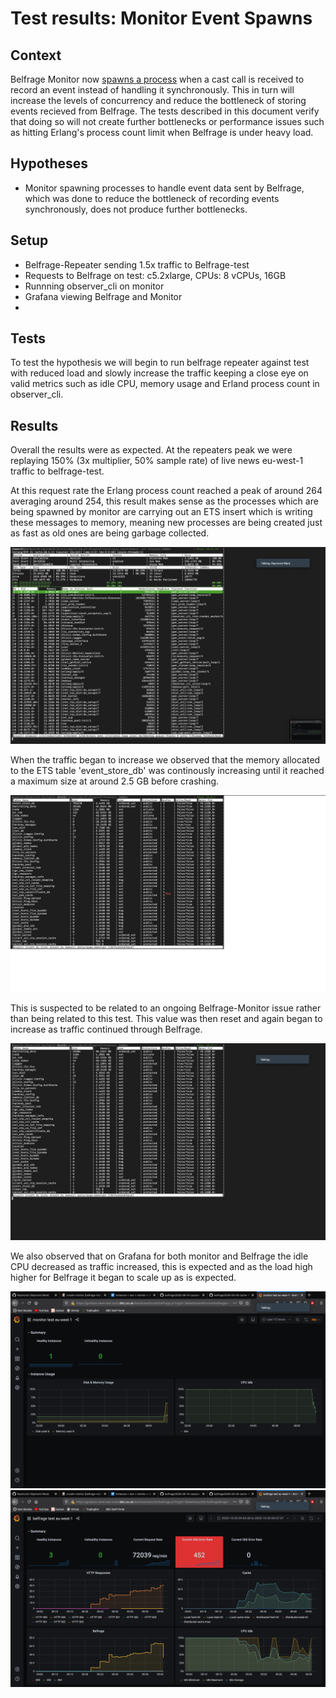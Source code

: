 # Test results: Monitor Event Spawns

## Context
Belfrage Monitor now [spawns a process](https://github.com/bbc/belfrage-monitor/blob/master/lib/message_interface/events.ex#L21-L28) when a cast call is received to record an event instead of handling it synchronously. This in turn will increase the levels of concurrency and reduce the bottleneck of storing events recieved from Belfrage. The tests described in this document verify that doing so will not create further bottlenecks or performance issues such as hitting Erlang's process count limit when Belfrage is under heavy load.


## Hypotheses

- Monitor spawning processes to handle event data sent by Belfrage, which was done to reduce the bottleneck of recording events synchronously, does not produce further bottlenecks.

## Setup

- Belfrage-Repeater sending 1.5x traffic to Belfrage-test
- Requests to Belfrage on test: c5.2xlarge, CPUs: 8 vCPUs, 16GB
- Runnning observer_cli on monitor
- Grafana viewing Belfrage and Monitor
- 

## Tests

To test the hypothesis we will begin to run belfrage repeater against test with reduced load and slowly increase the traffic keeping a close eye on valid metrics such as idle CPU, memory usage and Erland process count in observer_cli. 

## Results

Overall the results were as expected. At the repeaters peak we were replaying 150% (3x multiplier, 50% sample rate) of live news eu-west-1 traffic to belfrage-test. 

At this request rate the Erlang process count reached a peak of around 264 averaging around 254, this result makes sense as the processes which are being spawned by monitor are carrying out an ETS insert which is writing these messages to memory, meaning new processes are being created just as fast as old ones are being garbage collected.

![Process count](img/2020-10-20-monitor-event-spawn/process_count.png)

When the traffic began to increase we observed that the memory allocated to the ETS table 'event_store_db' was continously increasing until it reached a maximum size at around 2.5 GB before crashing. 

![Memory before crash](img/2020-10-20-monitor-event-spawn/monitor_memory_before_crash.png)
 
This is suspected to be related to an ongoing Belfrage-Monitor issue rather than being related to this test. This value was then reset and again began to increase as traffic continued through Belfrage.

![Memory after crash](img/2020-10-20-monitor-event-spawn/monitor_memory_after_crash.png)

We also observed that on Grafana for both monitor and Belfrage the idle CPU decreased as traffic increased, this is expected and as the load high higher for Belfrage it began to scale up as is expected.

![Monitor Grafana](img/2020-10-20-monitor-event-spawn/monitor_grafana.png)
![Belfrage Grafana](img/2020-10-20-monitor-event-spawn/belfrage_grafana.png)


